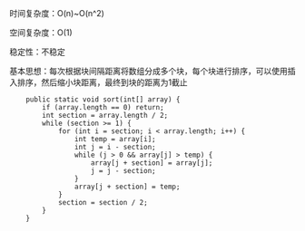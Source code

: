 时间复杂度：O\(n\)~O\(n^2\)

空间复杂度：O\(1\)

稳定性：不稳定

基本思想：每次根据块间隔距离将数组分成多个块，每个块进行排序，可以使用插入排序，然后缩小块距离，最终到块的距离为1截止

```
    public static void sort(int[] array) {
        if (array.length == 0) return;
        int section = array.length / 2;
        while (section >= 1) {
            for (int i = section; i < array.length; i++) {
                int temp = array[i];
                int j = i - section;
                while (j > 0 && array[j] > temp) {
                    array[j + section] = array[j];
                    j = j - section;
                }
                array[j + section] = temp;
            }
            section = section / 2;
        }
    }
```



